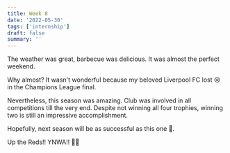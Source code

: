 ```yaml
---
title: Week 8
date: '2022-05-30'
tags: ['internship']
draft: false
summary: ''
---
```


The weather was great, barbecue was delicious. It was almost the perfect weekend.

Why almost? It wasn't wonderful because my beloved Liverpool FC lost 😢 in the Champions League final.

Nevertheless, this season was amazing. Club was involved in all competitions till the very end. Despite not winning all four trophies, winning two is still an impressive accomplishment.

Hopefully, next season will be as successful as this one 🤞.

Up the Reds!! YNWA!! 💪💪

